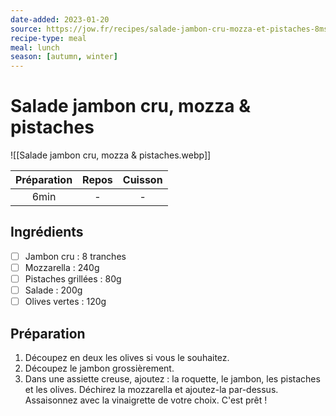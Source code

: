 ```yaml
---
date-added: 2023-01-20
source: https://jow.fr/recipes/salade-jambon-cru-mozza-et-pistaches-8mste31hmh0i3t0708zv
recipe-type: meal
meal: lunch
season: [autumn, winter]
---
```


# Salade jambon cru, mozza & pistaches

![[Salade jambon cru, mozza & pistaches.webp]]

| Préparation | Repos | Cuisson |
|:-----------:|:-----:|:-------:|
|    6min     |   -   |    -    |

## Ingrédients

- [ ] Jambon cru : 8 tranches
- [ ] Mozzarella : 240g
- [ ] Pistaches grillées : 80g
- [ ] Salade : 200g
- [ ] Olives vertes : 120g

## Préparation

1. Découpez en deux les olives si vous le souhaitez.
2. Découpez le jambon grossièrement.
3. Dans une assiette creuse, ajoutez : la roquette, le jambon, les pistaches et les olives. Déchirez la mozzarella et ajoutez-la par-dessus. Assaisonnez avec la vinaigrette de votre choix. C'est prêt !
